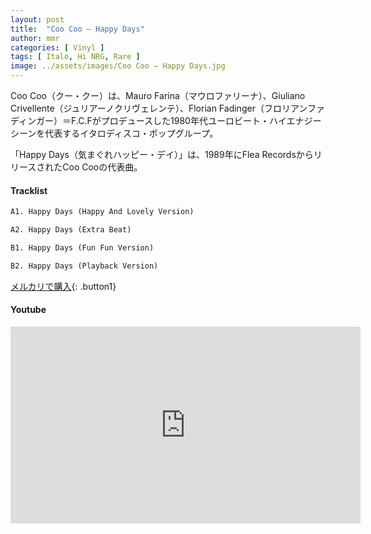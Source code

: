 ```yaml
---
layout: post
title:  "Coo Coo – Happy Days"
author: mmr
categories: [ Vinyl ]
tags: [ Italo, Hi NRG, Rare ]
image: ../assets/images/Coo Coo – Happy Days.jpg
---
```


Coo Coo（クー・クー）は、Mauro Farina（マウロファリーナ）、Giuliano Crivellente（ジュリアーノクリヴェレンテ）、Florian Fadinger（フロリアンファディンガー）＝F.C.Fがプロデュースした1980年代ユーロビート・ハイエナジーシーンを代表するイタロディスコ・ポップグループ。

「Happy Days（気まぐれハッピー・デイ）」は、1989年にFlea RecordsからリリースされたCoo Cooの代表曲。

#### Tracklist
```md
A1. Happy Days (Happy And Lovely Version)

A2. Happy Days (Extra Beat)

B1. Happy Days (Fun Fun Version)

B2. Happy Days (Playback Version)
```

[メルカリで購入](https://jp.mercari.com/item/m52217858429?afid=6142608987){: .button1}

#### Youtube
<iframe width="560" height="315" src="https://www.youtube.com/embed/MnRoyp_Rx64?si=o29uiFv2aay1yA8J" title="YouTube video player" frameborder="0" allow="accelerometer; autoplay; clipboard-write; encrypted-media; gyroscope; picture-in-picture; web-share" referrerpolicy="strict-origin-when-cross-origin" allowfullscreen></iframe>
